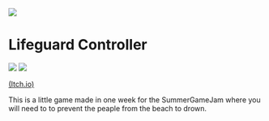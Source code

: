 ![](https://img.shields.io/badge/status-finished-green)
# Lifeguard Controller

![](https://img.itch.zone/aW1hZ2UvNDQ2MTEzLzIyNTY5MTIucG5n/347x500/zIDpq3.png) ![](https://img.itch.zone/aW1hZ2UvNDQ2MTEzLzIyNTY5MTEucG5n/347x500/U9Dr0c.png)

[ (Itch.io)](https://thehunterjp.itch.io/lifeguard-controller)

This is a little game made in one week for the SummerGameJam where you will need to to prevent the peaple from the beach to drown. 
